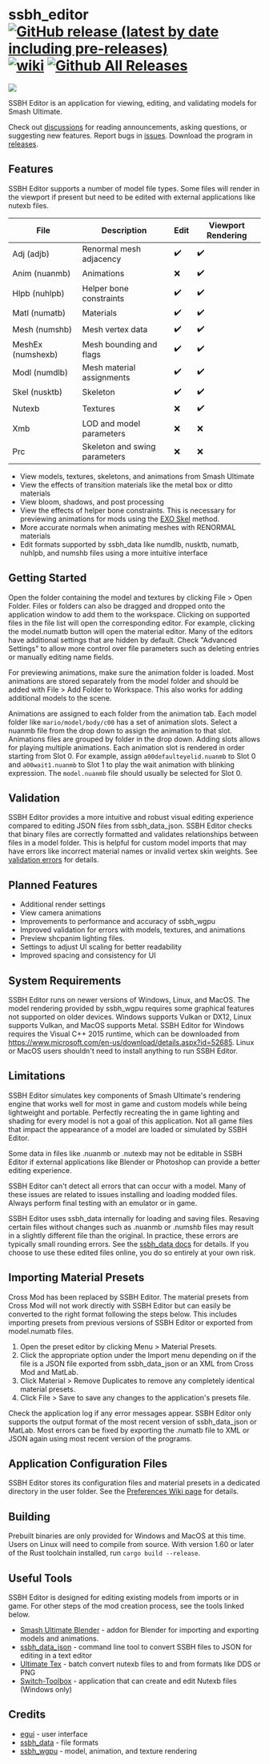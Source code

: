 # ssbh_editor [![GitHub release (latest by date including pre-releases)](https://img.shields.io/github/v/release/ScanMountGoat/ssbh_editor?include_prereleases)](https://github.com/ScanMountGoat/ssbh_editor/releases/latest) [![wiki](https://img.shields.io/badge/wiki-guide-success)](https://github.com/ScanMountGoat/ssbh_editor/wiki) [![Github All Releases](https://img.shields.io/github/downloads/ScanMountGoat/ssbh_editor/total.svg)]()

<img src="https://images.gamebanana.com/img/ss/tools/63acb87bc32c3.jpg" align="top" height="auto" width="auto">

SSBH Editor is an application for viewing, editing, and validating models for Smash Ultimate.

Check out [discussions](https://github.com/ScanMountGoat/ssbh_editor/discussions) for reading announcements, asking questions, or suggesting new features. Report bugs in [issues](https://github.com/ScanMountGoat/ssbh_editor/issues). Download the program in [releases](https://github.com/ScanMountGoat/ssbh_editor/releases).

## Features
SSBH Editor supports a number of model file types. Some files will render in the viewport if present but need to be edited with external applications like nutexb files.

| File | Description | Edit | Viewport Rendering |
| --- | --- | --- | --- |
| Adj (adjb) | Renormal mesh adjacency | :heavy_check_mark: | :heavy_check_mark: |
| Anim (nuanmb) | Animations | :x: | :heavy_check_mark: |
| Hlpb (nuhlpb) | Helper bone constraints | :heavy_check_mark: | :heavy_check_mark: |
| Matl (numatb) | Materials | :heavy_check_mark: | :heavy_check_mark: |
| Mesh (numshb) | Mesh vertex data | :heavy_check_mark: | :heavy_check_mark: |
| MeshEx (numshexb) | Mesh bounding and flags | :heavy_check_mark: | :heavy_check_mark: |
| Modl (numdlb) | Mesh material assignments | :heavy_check_mark: | :heavy_check_mark: |
| Skel (nusktb) | Skeleton | :heavy_check_mark: | :heavy_check_mark: |
| Nutexb | Textures | :x: | :heavy_check_mark: |
| Xmb | LOD and model parameters | :x: | :x: |
| Prc | Skeleton and swing parameters | :x: | :x: |

- View models, textures, skeletons, and animations from Smash Ultimate
- View the effects of transition materials like the metal box or ditto materials
- View bloom, shadows, and post processing
- View the effects of helper bone constraints. This is necessary for previewing animations for mods using the [EXO Skel](https://github.com/ssbucarlos/smash-ultimate-blender) method.
- More accurate normals when animating meshes with RENORMAL materials
- Edit formats supported by ssbh_data like numdlb, nusktb, numatb, nuhlpb, and numshb files using a more intuitive interface

## Getting Started
Open the folder containing the model and textures by clicking File > Open Folder. Files or folders can also be dragged and dropped onto the application window to add them to the workspace. Clicking on supported files in the file list will open the corresponding editor. For example, clicking the model.numatb button will open the material editor. Many of the editors have additional settings that are hidden by default. Check "Advanced Settings" to allow more control over file parameters such as deleting entries or manually editing name fields.

For previewing animations, make sure the animation folder is loaded. Most animations are stored separately from the model folder and should be added with File > Add Folder to Workspace. This also works for adding additional models to the scene. 

Animations are assigned to each folder from the animation tab. Each model folder like `mario/model/body/c00` has a set of animation slots. Select a nuanmb file from the drop down to assign the animation to that slot. Animations files are grouped by folder in the drop down. Adding slots allows for playing multiple animations. Each animation slot is rendered in order starting from Slot 0. For example, assign `a00defaulteyelid.nuanmb` to Slot 0 and `a00wait1.nuanmb` to Slot 1 to play the wait animation with blinking expression. The `model.nuanmb` file should usually be selected for Slot 0.

## Validation
SSBH Editor provides a more intuitive and robust visual editing experience compared to editing JSON files from ssbh_data_json. SSBH Editor checks that binary files are correctly formatted and validates relationships between files in a model folder. This is helpful for custom model imports that may have errors like incorrect material names or invalid vertex skin weights. See [validation errors](https://github.com/ScanMountGoat/ssbh_editor/wiki/Validation-Errors) for details.

## Planned Features
- Additional render settings
- View camera animations
- Improvements to performance and accuracy of ssbh_wgpu
- Improved validation for errors with models, textures, and animations
- Preview shcpanim lighting files.
- Settings to adjust UI scaling for better readability
- Improved spacing and consistency for UI

## System Requirements
SSBH Editor runs on newer versions of Windows, Linux, and MacOS. The model rendering provided by ssbh_wgpu requires some graphical features not supported on older devices. Windows supports Vulkan or DX12, Linux supports Vulkan, and MacOS supports Metal. SSBH Editor for Windows 
requires the Visual C++ 2015 runtime, which can be downloaded from https://www.microsoft.com/en-us/download/details.aspx?id=52685. Linux or MacOS users shouldn't need to install anything to run SSBH Editor.

## Limitations
SSBH Editor simulates key components of Smash Ultimate's rendering engine that works well for most in game and custom models while being lightweight and portable. Perfectly recreating the in game lighting and shading for every model is not a goal of this application. Not all game files that impact the appearance of a model are loaded or simulated by SSBH Editor.

Some data in files like .nuanmb or .nutexb may not be editable in SSBH Editor if external applications like Blender or Photoshop can provide a better editing experience.

SSBH Editor can't detect all errors that can occur with a model. Many of these issues are related to issues installing and loading modded files.  Always perform final testing with an emulator or in game.

SSBH Editor uses ssbh_data internally for loading and saving files. Resaving certain files without changes such as .nuanmb or .numshb files may result in a slightly different file than the original. In practice, these errors are typically small rounding errors. See the [ssbh_data docs](https://docs.rs/ssbh_data/latest/ssbh_data/) for details. If you choose to use these edited files online, you do so entirely at your own risk.

## Importing Material Presets
Cross Mod has been replaced by SSBH Editor. The material presets from Cross Mod will not work directly with SSBH Editor but can easily be converted to the right format following the steps below. 
This includes importing presets from previous versions of SSBH Editor or exported from model.numatb files.
1. Open the preset editor by clicking Menu > Material Presets.
2. Click the appropriate option under the Import menu depending on if the file is a JSON file exported from ssbh_data_json or an XML from Cross Mod and MatLab.
3. Click Material > Remove Duplicates to remove any completely identical material presets.
4. Click File > Save to save any changes to the application's presets file.

Check the application log if any error messages appear. SSBH Editor only supports the output format of the most recent version of ssbh_data_json or MatLab. 
Most errors can be fixed by exporting the .numatb file to XML or JSON again using most recent version of the programs.

## Application Configuration Files
SSBH Editor stores its configuration files and material presets in a dedicated directory in the user folder. See the [Preferences Wiki page](https://github.com/ScanMountGoat/ssbh_editor/wiki/Preferences) for details.

## Building
Prebuilt binaries are only provided for Windows and MacOS at this time. Users on Linux will need to compile from source. With version 1.60 or later of the Rust toolchain installed, run `cargo build --release`.

## Useful Tools
SSBH Editor is designed for editing existing models from imports or in game. For other steps of the mod creation process, see the tools linked below.
- [Smash Ultimate Blender](https://github.com/ssbucarlos/smash-ultimate-blender) - addon for Blender for importing and exporting models and animations.
- [ssbh_data_json](https://github.com/ultimate-research/ssbh_lib) - command line tool to convert SSBH files to JSON for editing in a text editor
- [Ultimate Tex](https://github.com/ScanMountGoat/ultimate_tex) - batch convert nutexb files to and from formats like DDS or PNG
- [Switch-Toolbox](https://github.com/KillzXGaming/Switch-Toolbox) - application that can create and edit Nutexb files (Windows only)

## Credits
- [egui](https://github.com/emilk/egui) - user interface
- [ssbh_data](https://github.com/ultimate-research/ssbh_lib) - file formats
- [ssbh_wgpu](https://github.com/ScanMountGoat/ssbh_wgpu) - model, animation, and texture rendering
